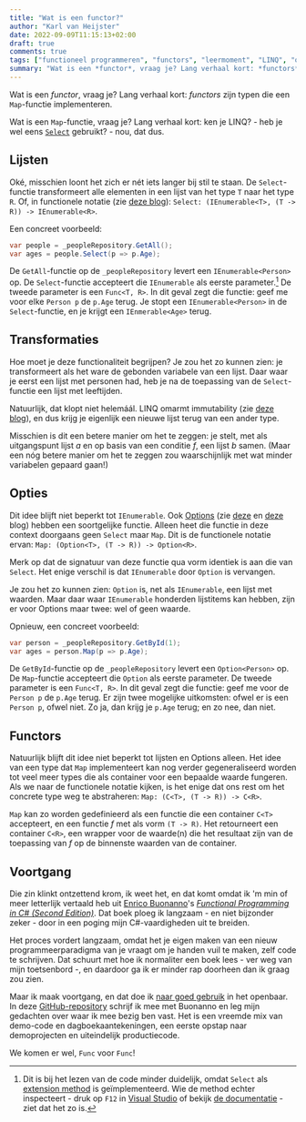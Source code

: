 ```yaml
---
title: "Wat is een functor?"
author: "Karl van Heijster"
date: 2022-09-09T11:15:13+02:00
draft: true
comments: true
tags: ["functioneel programmeren", "functors", "leermoment", "LINQ", "options"]
summary: "Wat is een *functor*, vraag je? Lang verhaal kort: *functors* zijn typen die een `Map`-functie implementeren. Wat is een `Map`-functie, vraag je? Lang verhaal kort: ken je LINQ? - heb je wel eens `Select` gebruikt? - nou, dat dus. Maar misschien loont het zich er nét iets langer bij stil te staan."
---
```


Wat is een *functor*, vraag je? Lang verhaal kort: *functors* zijn typen die een `Map`-functie implementeren.


Wat is een `Map`-functie, vraag je? Lang verhaal kort: ken je LINQ? - heb je wel eens [`Select`](https://docs.microsoft.com/en-us/dotnet/api/system.linq.enumerable.select) gebruikt? - nou, dat dus.


## Lijsten


Oké, misschien loont het zich er nét iets langer bij stil te staan. De `Select`-functie transformeert alle elementen in een lijst van het type `T` naar het type `R`. Of, in functionele notatie (zie [deze blog](/blog/22/07/wat-zijn-eerlijke-functies/)): `Select: (IEnumerable<T>, (T -> R)) -> IEnumerable<R>`.


Een concreet voorbeeld:


```cs
var people = _peopleRepository.GetAll();
var ages = people.Select(p => p.Age);
```


De `GetAll`-functie op de `_peopleRepository` levert een `IEnumerable<Person>` op. De `Select`-functie accepteert die `IEnumerable` als eerste parameter.[^1] De tweede parameter is een `Func<T, R>`. In dit geval zegt die functie: geef me voor elke `Person p` de `p.Age` terug. Je stopt een `IEnumerable<Person>` in de `Select`-functie, en je krijgt een `IEnmerable<Age>` terug.


## Transformaties


Hoe moet je deze functionaliteit begrijpen? Je zou het zo kunnen zien: je transformeert als het ware de gebonden variabele van een lijst. Daar waar je eerst een lijst met personen had, heb je na de toepassing van de `Select`-functie een lijst met leeftijden.


Natuurlijk, dat klopt niet helemáál. LINQ omarmt immutability (zie [deze blog](/blog/22/05/heb-je-die-setter-echt-nodig/)), en dus krijg je eigenlijk een nieuwe lijst terug van een ander type. 


Misschien is dit een betere manier om het te zeggen: je stelt, met als uitgangspunt lijst *a* en op basis van een conditie *f*, een lijst *b* samen. (Maar een nóg betere manier om het te zeggen zou waarschijnlijk met wat minder variabelen gepaard gaan!)


## Opties


Dit idee blijft niet beperkt tot `IEnumerable`. Ook [Options](https://en.wikipedia.org/wiki/Option_type) (zie [deze](/blog/22/07/wat-zijn-eerlijke-functies/) en [deze](/blog/22/08/spelen-met-options/) blog) hebben een soortgelijke functie. Alleen heet die functie in deze context doorgaans geen `Select` maar `Map`. Dit is de functionele notatie ervan: `Map: (Option<T>, (T -> R)) -> Option<R>`.


Merk op dat de signatuur van deze functie qua vorm identiek is aan die van `Select`. Het enige verschil is dat `IEnumerable` door `Option` is vervangen. 


Je zou het zo kunnen zien: `Option` is, net als `IEnumerable`, een lijst met waarden. Maar daar waar `IEnumerable` honderden lijstitems kan hebben, zijn er voor Options maar twee: wel of geen waarde.


Opnieuw, een concreet voorbeeld:


```cs
var person = _peopleRepository.GetById(1);
var ages = person.Map(p => p.Age);
```


De `GetById`-functie op de `_peopleRepository` levert een `Option<Person>` op. De `Map`-functie accepteert die `Option` als eerste parameter. De tweede parameter is een `Func<T, R>`. In dit geval zegt die functie: geef me voor de `Person p` de `p.Age` terug. Er zijn twee mogelijke uitkomsten: ofwel er is een `Person p`, ofwel niet. Zo ja, dan krijg je `p.Age` terug; en zo nee, dan niet.


## Functors


Natuurlijk blijft dit idee niet beperkt tot lijsten en Options alleen. Het idee van een type dat `Map` implementeert kan nog verder gegeneraliseerd worden tot veel meer types die als container voor een bepaalde waarde fungeren. Als we naar de functionele notatie kijken, is het enige dat ons rest om het concrete type weg te abstraheren: `Map: (C<T>, (T -> R)) -> C<R>`.


`Map` kan zo worden gedefinieerd als een functie die een container `C<T>` accepteert, en een functie *f* met als vorm `(T -> R)`. Het retourneert een container `C<R>`, een wrapper voor de waarde(n) die het resultaat zijn van de toepassing van *f* op de binnenste waarden van de container.


## Voortgang


Die zin klinkt ontzettend krom, ik weet het, en dat komt omdat ik 'm min of meer letterlijk vertaald heb uit [Enrico Buonanno](https://twitter.com/la_yumba)'s [*Functional Programming in C# (Second Edition)*](https://www.manning.com/books/functional-programming-in-c-sharp-second-edition). Dat boek ploeg ik langzaam - en niet bijzonder zeker - door in een poging mijn C#-vaardigheden uit te breiden.


Het proces vordert langzaam, omdat het je eigen maken van een nieuw programmeerparadigma van je vraagt om je handen vuil te maken, zelf code te schrijven. Dat schuurt met hoe ik normaliter een boek lees - ver weg van mijn toetsenbord -, en daardoor ga ik er minder rap doorheen dan ik graag zou zien. 


Maar ik maak voortgang, en dat doe ik [naar goed gebruik](https://medium.com/my-learning-journal/why-you-should-learn-in-public-4fd3a6239549) in het openbaar. In deze [GitHub-repository](https://github.com/dotkarl/FunctionalProgrammingPlayground) schrijf ik mee met Buonanno en leg mijn gedachten over waar ik mee bezig ben vast. Het is een vreemde mix van demo-code en dagboekaantekeningen, een eerste opstap naar demoprojecten en uiteindelijk productiecode.


We komen er wel, `Func` voor `Func`!


[^1]: Dit is bij het lezen van de code minder duidelijk, omdat `Select` als [extension method](https://docs.microsoft.com/en-us/dotnet/csharp/programming-guide/classes-and-structs/extension-methods) is geïmplementeerd. Wie de method echter inspecteert - druk op `F12` in [Visual Studio](https://visualstudio.microsoft.com/) of bekijk [de documentatie](https://docs.microsoft.com/en-us/dotnet/api/system.linq.enumerable.select) - ziet dat het zo is. 

